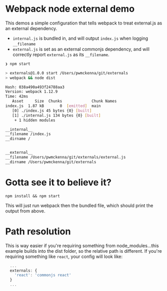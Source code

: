 # Webpack node external demo

This demos a simple configuration that tells webpack to treat external.js as an external dependency.

- `internal.js` is bundled in, and will output `index.js` when logging `__filename`
- `external.js` is set as an external commonjs dependency, and will correctly report `external.js` as its `__filename`.

```bash
❯ npm start

> externals@1.0.0 start /Users/pwmckenna/git/externals
> webpack && node dist

Hash: 038a490a493f24788aa3
Version: webpack 1.12.9
Time: 42ms
   Asset     Size  Chunks             Chunk Names
index.js  1.87 kB       0  [emitted]  main
   [0] ./index.js 45 bytes {0} [built]
   [1] ./internal.js 134 bytes {0} [built]
    + 1 hidden modules

__internal__
__filename /index.js
__dirname /


__external__
__filename /Users/pwmckenna/git/externals/external.js
__dirname /Users/pwmckenna/git/externals
```

# Gotta see it to believe it?

`npm install && npm start`

This will just run webpack then the bundled file, which should print the output from above.

# Path resolution

This is way easier if you're requiring something from node_modules...this example builds into the dist folder, so the relative path is different. If you're requiring something like `react`, your config will look like:

```js
  ...
  externals: {
    'react': 'commonjs react'
  }
  ...
```
